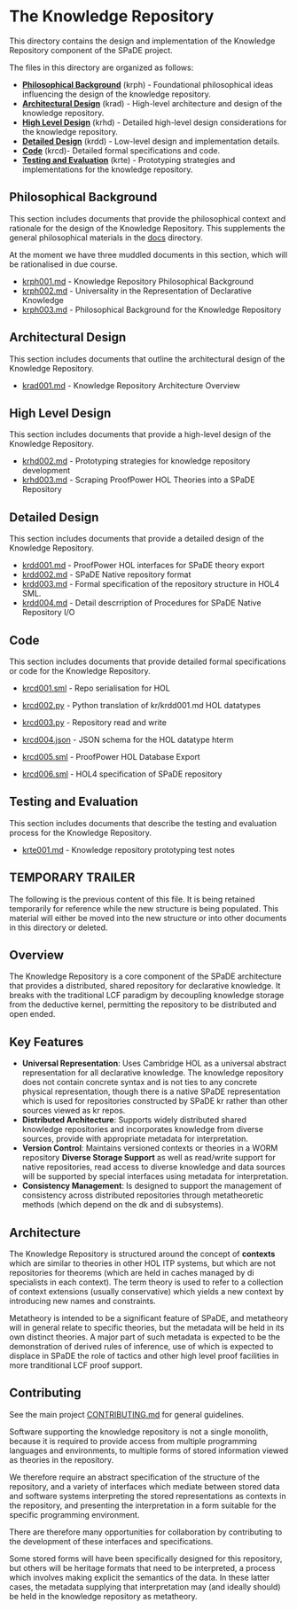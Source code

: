 # The Knowledge Repository

This directory contains the design and implementation of the Knowledge Repository component of the SPaDE project.

The files in this directory are organized as follows:

- **[Philosophical Background](#philosophical-background)** (krph) - Foundational philosophical ideas influencing the design of the knowledge repository.
- **[Architectural Design](#architectural-design)** (krad) - High-level architecture and design of the knowledge repository.
- **[High Level Design](#high-level-design)** (krhd) - Detailed high-level design considerations for the knowledge repository.
- **[Detailed Design](#detailed-design)** (krdd) - Low-level design and implementation details.
- **[Code](#code)** (krcd)- Detailed formal specifications and code.
- **[Testing and Evaluation](#testing-and-evaluation)** (krte) - Prototyping strategies and implementations for the knowledge repository.

## Philosophical Background

This section includes documents that provide the philosophical context and rationale for the design of the Knowledge Repository.
This supplements the general philosophical materials in the [docs](../docs/README.md) directory.

At the moment we have three muddled documents in this section, which will be rationalised in due course.

- [krph001.md](krph001.md) - Knowledge Repository Philosophical Background
- [krph002.md](krph002.md) - Universality in the Representation of Declarative Knowledge
- [krph003.md](krph003.md) - Philosophical Background for the Knowledge Repository

## Architectural Design

This section includes documents that outline the architectural design of the Knowledge Repository.

- [krad001.md](krad001.md) - Knowledge Repository Architecture Overview

## High Level Design

This section includes documents that provide a high-level design of the Knowledge Repository.

- [krhd002.md](krhd002.md) - Prototyping strategies for knowledge repository development
- [krhd003.md](krhd003.md) - Scraping ProofPower HOL Theories into a SPaDE Repository

## Detailed Design

This section includes documents that provide a detailed design of the Knowledge Repository.

- [krdd001.md](krdd001.md) - ProofPower HOL interfaces for SPaDE theory export
- [krdd002.md](krdd002.md) - SPaDE Native repository format
- [krdd003.md](krdd003.md) - Formal specification of the repository structure in HOL4 SML.
- [krdd004.md](krdd004.md) - Detail descrription of Procedures for SPaDE Native Repository I/O

## Code

This section includes documents that provide detailed formal specifications or code for the Knowledge Repository.

- [krcd001.sml](krcd001.sml) - Repo serialisation for HOL
- [krcd002.py](krcd002.py) - Python translation of kr/krdd001.md HOL datatypes

- [krcd003.py](krcd003.py) - Repository read and write
- [krcd004.json](krcd004.json) - JSON schema for the HOL datatype hterm
- [krcd005.sml](krcd005.sml) - ProofPower HOL Database Export
- [krcd006.sml](krcd006.sml) - HOL4 specification of SPaDE repository

## Testing and Evaluation

This section includes documents that describe the testing and evaluation process for the Knowledge Repository.

- [krte001.md](krte001.md) - Knowledge repository prototyping test notes

## TEMPORARY TRAILER

The following is the previous content of this file. It is being retained temporarily for reference while the new structure is being populated.
This material will either be moved into the new structure or into other documents in this directory or deleted.

## Overview

The Knowledge Repository is a core component of the SPaDE architecture that provides a distributed, shared repository for declarative knowledge. It breaks with the traditional LCF paradigm by decoupling knowledge storage from the deductive kernel, permitting the repository to be distributed and open ended.

## Key Features

- **Universal Representation**: Uses Cambridge HOL as a universal abstract representation for all declarative knowledge.  The knowledge repository does not contain concrete syntax and is not ties to any concrete physical representation, though there is a native SPaDE representation which is used for repositories constructed by SPaDE kr rather than other sources viewed as kr repos.
- **Distributed Architecture**: Supports widely distributed shared knowledge repositories and incorporates knowledge from diverse sources, provide with appropriate metadata for interpretation.
- **Version Control**: Maintains versioned contexts or theories in a WORM repository
 **Diverse Storage Support** as well as read/write support for native repositories, read access to diverse knowledge and data sources will be supported by special interfaces using metadata for interpretation.
- **Consistency Management**: Is designed to support the management of consistency across distributed repositories through metatheoretic methods (which depend on the dk and di subsystems).

## Architecture

The Knowledge Repository is structured around the concept of **contexts** which are similar to theories in other HOL ITP systems, but which are not repositories for theorems (which are held in caches managed by di specialists in each context).
The term theory is used to refer to a collection of context extensions (usually conservative) which yields a new context by introducing new names and constraints.

Metatheory is intended to be a significant feature of SPaDE, and metatheory will in general relate to specific theories, but the metadata will be held in its own distinct theories.
A major part of such metadata is expected to be the demonstration of derived rules of inference, use of which is expected to displace in SPaDE the role of tactics and other high level proof facilities in more tranditional LCF proof support.

## Contributing

See the main project [CONTRIBUTING.md](../CONTRIBUTING.md) for general guidelines.

Software supporting the knowledge repository is not a single monolith, because it is required to provide access from multiple programming languages and environments, to multiple forms of stored information viewed as theories in the repository.

We therefore require an abstract specification of the structure of the repository, and a variety of interfaces which mediate between stored data and software systems interpreting the stored representations as contexts in the repository, and presenting the interpretation in a form suitable for the specific programming environment.

There are therefore many opportunities for collaboration by contributing to the development of these interfaces and specifications.

Some stored forms will have been specifically designed for this repository, but others will be heritage formats that need to be interpreted, a process which involves making explicit the semantics of the data.
In these latter cases, the metadata supplying that interpretation may (and ideally should) be held in the knowledge repository as metatheory.
